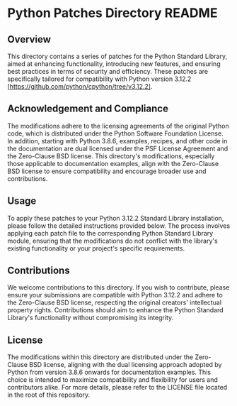 # Python Patches Directory README

## Overview
This directory contains a series of patches for the Python Standard Library, aimed at enhancing functionality, introducing new features, and ensuring best practices in terms of security and efficiency. These patches are specifically tailored for compatibility with Python version 3.12.2 [https://github.com/python/cpython/tree/v3.12.2].

## Acknowledgement and Compliance
The modifications adhere to the licensing agreements of the original Python code, which is distributed under the Python Software Foundation License. In addition, starting with Python 3.8.6, examples, recipes, and other code in the documentation are dual licensed under the PSF License Agreement and the Zero-Clause BSD license. This directory's modifications, especially those applicable to documentation examples, align with the Zero-Clause BSD license to ensure compatibility and encourage broader use and contributions.

## Usage
To apply these patches to your Python 3.12.2 Standard Library installation, please follow the detailed instructions provided below. The process involves applying each patch file to the corresponding Python Standard Library module, ensuring that the modifications do not conflict with the library's existing functionality or your project's specific requirements.

## Contributions
We welcome contributions to this directory. If you wish to contribute, please ensure your submissions are compatible with Python 3.12.2 and adhere to the Zero-Clause BSD license, respecting the original creators' intellectual property rights. Contributions should aim to enhance the Python Standard Library's functionality without compromising its integrity.

## License
The modifications within this directory are distributed under the Zero-Clause BSD license, aligning with the dual licensing approach adopted by Python from version 3.8.6 onwards for documentation examples. This choice is intended to maximize compatibility and flexibility for users and contributors alike. For more details, please refer to the LICENSE file located in the root of this repository.


